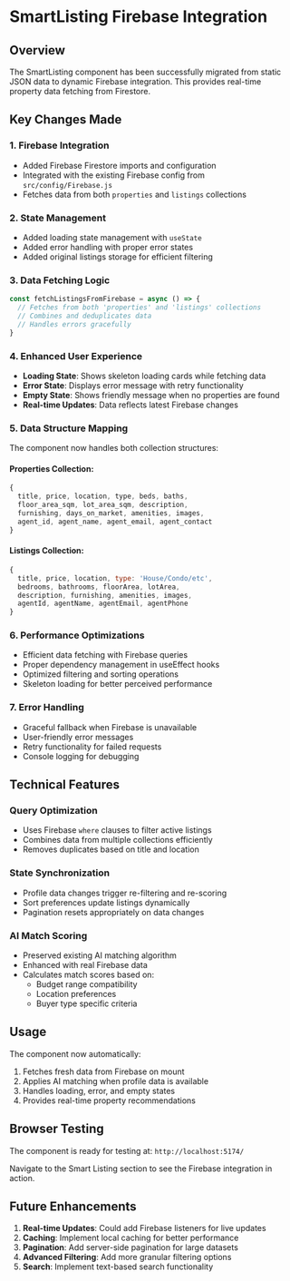 # SmartListing Firebase Integration

## Overview
The SmartListing component has been successfully migrated from static JSON data to dynamic Firebase integration. This provides real-time property data fetching from Firestore.

## Key Changes Made

### 1. **Firebase Integration**
- Added Firebase Firestore imports and configuration
- Integrated with the existing Firebase config from `src/config/Firebase.js`
- Fetches data from both `properties` and `listings` collections

### 2. **State Management**
- Added loading state management with `useState`
- Added error handling with proper error states
- Added original listings storage for efficient filtering

### 3. **Data Fetching Logic**
```javascript
const fetchListingsFromFirebase = async () => {
  // Fetches from both 'properties' and 'listings' collections
  // Combines and deduplicates data
  // Handles errors gracefully
}
```

### 4. **Enhanced User Experience**
- **Loading State**: Shows skeleton loading cards while fetching data
- **Error State**: Displays error message with retry functionality
- **Empty State**: Shows friendly message when no properties are found
- **Real-time Updates**: Data reflects latest Firebase changes

### 5. **Data Structure Mapping**
The component now handles both collection structures:

#### Properties Collection:
```javascript
{
  title, price, location, type, beds, baths,
  floor_area_sqm, lot_area_sqm, description,
  furnishing, days_on_market, amenities, images,
  agent_id, agent_name, agent_email, agent_contact
}
```

#### Listings Collection:
```javascript
{
  title, price, location, type: 'House/Condo/etc',
  bedrooms, bathrooms, floorArea, lotArea,
  description, furnishing, amenities, images,
  agentId, agentName, agentEmail, agentPhone
}
```

### 6. **Performance Optimizations**
- Efficient data fetching with Firebase queries
- Proper dependency management in useEffect hooks
- Optimized filtering and sorting operations
- Skeleton loading for better perceived performance

### 7. **Error Handling**
- Graceful fallback when Firebase is unavailable
- User-friendly error messages
- Retry functionality for failed requests
- Console logging for debugging

## Technical Features

### Query Optimization
- Uses Firebase `where` clauses to filter active listings
- Combines data from multiple collections efficiently
- Removes duplicates based on title and location

### State Synchronization
- Profile data changes trigger re-filtering and re-scoring
- Sort preferences update listings dynamically
- Pagination resets appropriately on data changes

### AI Match Scoring
- Preserved existing AI matching algorithm
- Enhanced with real Firebase data
- Calculates match scores based on:
  - Budget range compatibility
  - Location preferences
  - Buyer type specific criteria

## Usage

The component now automatically:
1. Fetches fresh data from Firebase on mount
2. Applies AI matching when profile data is available
3. Handles loading, error, and empty states
4. Provides real-time property recommendations

## Browser Testing

The component is ready for testing at: `http://localhost:5174/`

Navigate to the Smart Listing section to see the Firebase integration in action.

## Future Enhancements

1. **Real-time Updates**: Could add Firebase listeners for live updates
2. **Caching**: Implement local caching for better performance
3. **Pagination**: Add server-side pagination for large datasets
4. **Advanced Filtering**: Add more granular filtering options
5. **Search**: Implement text-based search functionality
